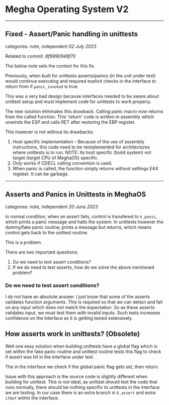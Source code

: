 # Megha Operating System V2
----------------------------------------------------------------------------------------------------

## Fixed - Assert/Panic handling in unittests
categories: note, independent
_02 July 2023_

Related to commit: _8f9990948f70_

The below note sets the context for this fix.

Previously, when built for unittests asserts/panics (in the unit under test) would continue
executing and required explicit checks in the interface to return from if `panic_invoked` is true.
    
This was a very bad design because interfaces needed to be aware about unittest setup and must
implement code for unittests to work properly.

The new solution eliminates this drawback. Calling panic macro now returns from the called function.
This 'return' code is written in assembly which unwinds the ESP and calls RET after restoring the
EBP register.

This however is not without its drawbacks:
1. Host specific implementation - Because of the use of assembly instructions, this code need to be
   reimplemented for architectures where unittests is to run.
   NOTE: Its host specific (build system) not target (target CPU of MeghaOS) specific.
2. Only works if CDECL calling convention is used.
3. When panic is called, the function simply returns without settings EAX register. It can be
   garbage.

------------------------------------------

## Asserts and Panics in Unittests in MeghaOS
categories: note, independent
_20 June 2023_

In normal condition, when an assert fails, control is transfered to `k_panic`, which prints a panic
message and halts the system. In unittests however the dummy/fake panic routine, prints a message
but returns, which means control gets back to the unittest routine.

This is a problem.

There are two important questions:

1. Do we need to test assert conditions?
2. If we do need to test asserts, how do we solve the above mentioned problem?

### Do we need to test assert conditions?
I do not have an absolute answer. I just know that some of the asserts validates function arguments.
This is required so that we can detect and fail on any input which does not match the expectation.
So as these asserts validates input, we must test them with invalid inputs. Such tests increases
confidence on the interface as it is getting tested extensively.

## How asserts work in unittests? (Obsolete)
Well one easy solution when building unittests have a global flag which is set within the fake panic
routine and unittest routine tests this flag to check if assert was hit in the interface under test.

The in the interface we check if the global panic flag gets set, then return.

Issue with this approach is the source code is slightly different when building for unittest. This
is not ideal, as unittest should test the code that runs normally, there should be nothing specific
to unittests in the interface we are testing. In our case there is an extra branch in `k_assert` and
extra `ifdef` within the interface.

